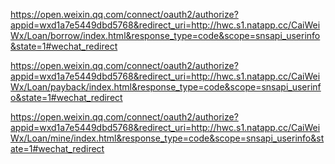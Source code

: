 
https://open.weixin.qq.com/connect/oauth2/authorize?appid=wxd1a7e5449dbd5768&redirect_uri=http://hwc.s1.natapp.cc/CaiWeiWx/Loan/borrow/index.html&response_type=code&scope=snsapi_userinfo&state=1#wechat_redirect

https://open.weixin.qq.com/connect/oauth2/authorize?appid=wxd1a7e5449dbd5768&redirect_uri=http://hwc.s1.natapp.cc/CaiWeiWx/Loan/payback/index.html&response_type=code&scope=snsapi_userinfo&state=1#wechat_redirect

https://open.weixin.qq.com/connect/oauth2/authorize?appid=wxd1a7e5449dbd5768&redirect_uri=http://hwc.s1.natapp.cc/CaiWeiWx/Loan/mine/index.html&response_type=code&scope=snsapi_userinfo&state=1#wechat_redirect

